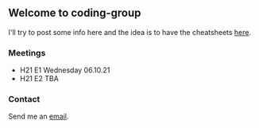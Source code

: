 ## Welcome to coding-group

I'll try to post some info here and the idea is to have the cheatsheets [here](https://github.com/anyosa/coding-group/tree/gh-pages/cs).

### Meetings

- H21 E1 Wednesday 06.10.21
- H21 E2 TBA

### Contact

Send me an [email](https://www.ntnu.edu/employees/susan.anyosa).
